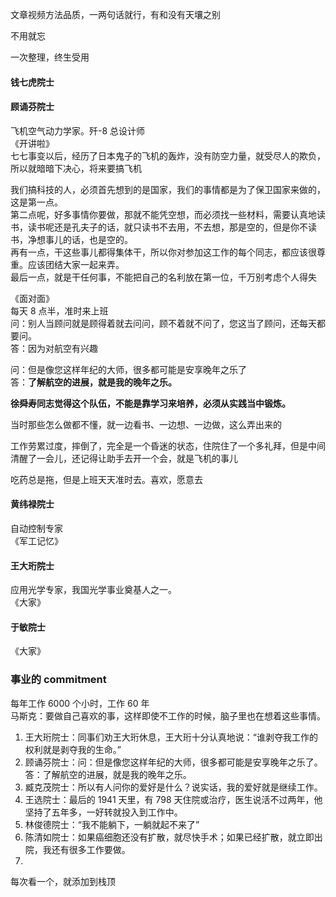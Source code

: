 
文章视频方法品质，一两句话就行，有和没有天壤之别  

不用就忘  

一次整理，终生受用  







#### 钱七虎院士  


#### 顾诵芬院士  
飞机空气动力学家。歼-8 总设计师  
《开讲啦》   
七七事变以后，经历了日本鬼子的飞机的轰炸，没有防空力量，就受尽人的欺负，所以就暗暗下决心，将来要搞飞机  

我们搞科技的人，必须首先想到的是国家，我们的事情都是为了保卫国家来做的，这是第一点。  
第二点呢，好多事情你要做，那就不能凭空想，而必须找一些材料，需要认真地读书，读书呢还是孔夫子的话，就只读书不去用，不去想，那是空的，但是你不读书，净想事儿的话，也是空的。  
再有一点，干这些事儿都得集体干，所以你对参加这工作的每个同志，都应该很尊重。应该团结大家一起来弄。  
最后一点，就是干任何事，不能把自己的名利放在第一位，千万别考虑个人得失   

《面对面》  
每天 8 点半，准时来上班  
问：别人当顾问就是顾得着就去问问，顾不着就不问了，您这当了顾问，还每天都要问。  
答：因为对航空有兴趣  

问：但是像您这样年纪的大师，很多都可能是安享晚年之乐了  
答：**了解航空的进展，就是我的晚年之乐。**  

**徐舜寿同志觉得这个队伍，不能是靠学习来培养，必须从实践当中锻炼。**  

当时那些怎么做都不懂，就一边看书、一边想、一边做，这么弄出来的  

工作劳累过度，摔倒了，完全是一个昏迷的状态，住院住了一个多礼拜，但是中间清醒了一会儿，还记得让助手去开一个会，就是飞机的事儿  

吃药总是拖，但是上班天天准时去。喜欢，愿意去  



#### 黄纬禄院士
自动控制专家  
《军工记忆》  


#### 王大珩院士  
应用光学专家，我国光学事业奠基人之一。  
《大家》  


#### 于敏院士  
《大家》  



### 事业的 commitment  
每年工作 6000 个小时，工作 60 年  
马斯克：要做自己喜欢的事，这样即使不工作的时候，脑子里也在想着这些事情。  
1. 王大珩院士：同事们劝王大珩休息，王大珩十分认真地说：“谁剥夺我工作的权利就是剥夺我的生命。”  
2. 顾诵芬院士：问：但是像您这样年纪的大师，很多都可能是安享晚年之乐了。答：了解航空的进展，就是我的晚年之乐。  
3. 臧克茂院士：所以有人问你的爱好是什么？说实话，我的爱好就是继续工作。
4. 王选院士：最后的 1941 天里，有 798 天住院或治疗，医生说活不过两年，他坚持了五年多，一好转就投入到工作中。
5. 林俊德院士：“我不能躺下，一躺就起不来了”
6. 陈清如院士：如果癌细胞还没有扩散，就尽快手术；如果已经扩散，就立即出院，我还有很多工作要做。
7. 




每次看一个，就添加到栈顶  
